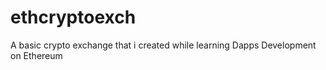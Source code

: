 # ethcryptoexch
A basic crypto exchange that i created while learning Dapps Development on Ethereum
